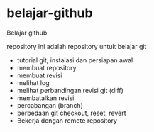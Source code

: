 # belajar-github
Belajar github

repository ini adalah repository untuk belajar git
  - tutorial git, instalasi dan persiapan awal
  - membuat repository
  - membuat revisi
  - melihat log
  - melihat perbandingan revisi git (diff)
  - membatalkan revisi
  - percabangan (branch)
  - perbedaan git checkout, reset, revert
  - Bekerja dengan remote repository
